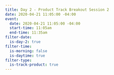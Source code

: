 ```yaml
---
title: Day 2 - Product Track Breakout Session 2
date: 2020-04-21 11:05:00 -04:00
event:
  date: 2020-04-21 11:05:00 -04:00
  start-time: 11:05am
  end-time: 11:35am
filter-date:
  is-day-2: true
filter-time:
  is-morning: false
  is-daytime: true
filter-type:
  is-track-product: true
---
```


